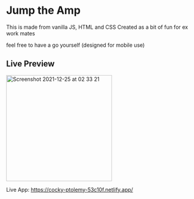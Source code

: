 # Jump the Amp

This is made from vanilla JS, HTML and CSS
Created as a bit of fun for ex work mates

feel free to have a go yourself (designed for mobile use)

## Live Preview
<img width="283" alt="Screenshot 2021-12-25 at 02 33 21" src="https://user-images.githubusercontent.com/81647879/147376453-92e729af-c07c-4db9-a0c7-f32d04c3bf80.png">

 Live App: https://cocky-ptolemy-53c10f.netlify.app/

